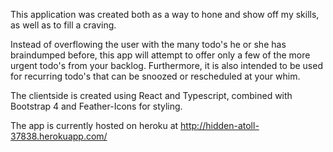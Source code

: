 This application was created both as a way to hone and show off my skills, as well as to fill a craving. 

Instead of overflowing the user with the many todo's he or she has braindumped before, this app will attempt to offer only a few of the more urgent todo's from your backlog. Furthermore, it is also intended to be used for recurring todo's that can be snoozed or rescheduled at your whim.

The clientside is created using React and Typescript, combined with Bootstrap 4 and Feather-Icons for styling.

The app is currently hosted on heroku at http://hidden-atoll-37838.herokuapp.com/